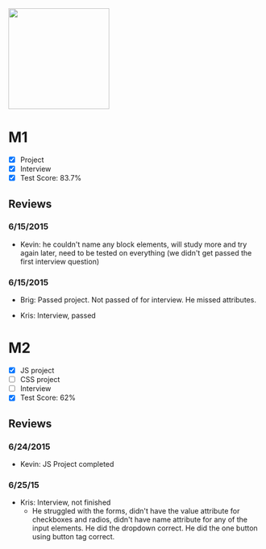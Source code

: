 <img width="200px" src="https://lh6.googleusercontent.com/-lRFLuCZ83qk/VXZxtXriRpI/AAAAAAAAJCY/unGAO3MRkDo/s324-no/will.jpg">

# M1

- [x] Project 
- [x] Interview
- [x] Test Score: 83.7%

## Reviews

### 6/15/2015

- Kevin: he couldn't name any block elements, will study more and try again later, need to be tested on everything (we didn't get passed the first interview question)

### 6/15/2015
- Brig: Passed project. Not passed of for interview. He missed attributes.

- Kris: Interview, passed

# M2

- [x] JS project
- [ ] CSS project
- [ ] Interview
- [x] Test Score: 62%

## Reviews

### 6/24/2015

- Kevin: JS Project completed

### 6/25/15
- Kris: Interview, not finished
  - He struggled with the forms, didn't have the value attribute for checkboxes and radios, didn't have name attribute for any of the input elements. He did the dropdown correct. He did the one button using button tag correct.
